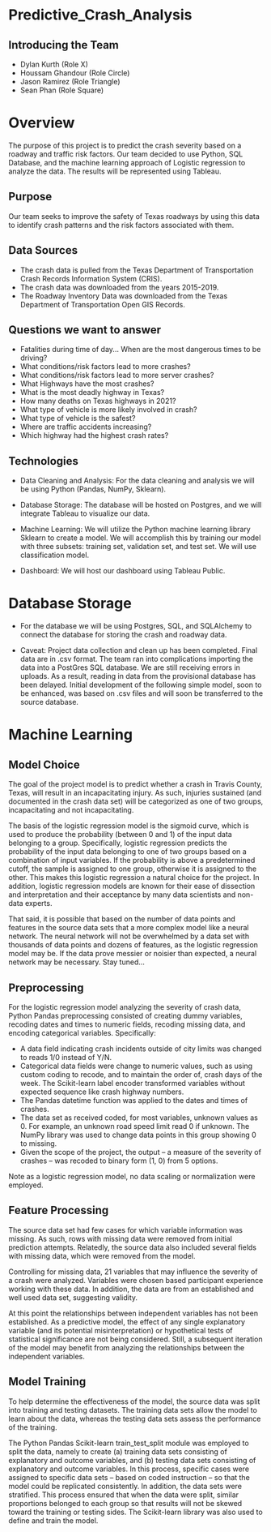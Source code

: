 # Predictive_Crash_Analysis

## Introducing the Team

- Dylan Kurth (Role X)
- Houssam Ghandour (Role Circle)
- Jason Ramirez (Role Triangle)
- Sean Phan (Role Square)

# Overview 

The purpose of this project is to predict the crash severity based on a roadway and traffic risk factors. Our team decided to use Python, SQL Database, and the machine learning approach of Logistic regression to analyze the data. The results will be represented using Tableau. 

## Purpose

Our team seeks to improve the safety of Texas roadways by using this data to identify crash patterns and the risk factors associated with them.

## Data Sources

- The crash data is pulled from the Texas Department of Transportation Crash Records Information System (CRIS).
- The crash data was downloaded from the years 2015-2019.
- The Roadway Inventory Data was downloaded from the Texas Department of Transportation Open GIS Records. 

## Questions we want to answer

- Fatalities during time of day... When are the most dangerous times to be driving?
- What conditions/risk factors lead to more crashes?
- What conditions/risk factors lead to more server crashes?
- What Highways have the most crashes?
- What is the most deadly highway in Texas?
- How many deaths on Texas highways in 2021?
- What type of vehicle is more likely involved in crash?
- What type of vehicle is the safest?
- Where are traffic accidents increasing?
- Which highway had the highest crash rates? 

## Technologies 

- Data Cleaning and Analysis: For the data cleaning and analysis we will be using Python (Pandas, NumPy, Sklearn).

- Database Storage: The database will be hosted on Postgres, and we will integrate Tableau to visualize our data.

- Machine Learning: We will utilize the Python machine learning library Sklearn to create a model. We will accomplish this by training our model with three subsets: training set, validation set, and test set. We will use classification model.

- Dashboard: We will host our dashboard using Tableau Public.

# Database Storage

- For the database we will be using Postgres, SQL, and SQLAlchemy to connect the database for storing the crash and roadway data.

- Caveat: Project data collection and clean up has been completed. Final data are in .csv format. The team ran into complications importing the data into a PostGres SQL database. We are still receiving errors in uploads. As a result, reading in data from the provisional database has been delayed. Initial development of the following simple model, soon to be enhanced, was based on .csv files and will soon be transferred to the source database.

# Machine Learning

## Model Choice

The goal of the project model is to predict whether a crash in Travis County, Texas, will result in an incapacitating injury. As such, injuries sustained (and documented in the crash data set) will be categorized as one of two groups, incapacitating and not incapacitating. 

The basis of the logistic regression model is the sigmoid curve, which is used to produce the probability (between 0 and 1) of the input data belonging to a group. Specifically, logistic regression predicts the probability of the input data belonging to one of two groups based on a combination of input variables. If the probability is above a predetermined cutoff, the sample is assigned to one group, otherwise it is assigned to the other. This makes this logistic regression a natural choice for the project. In addition, logistic regression models are known for their ease of dissection and interpretation and their acceptance by many data scientists and non-data experts.

That said, it is possible that based on the number of data points and features in the source data sets that a more complex model like a neural network. The neural network will not be overwhelmed by a data set with thousands of data points and dozens of features, as the logistic regression model may be. If the data prove messier or noisier than expected, a neural network may be necessary.  Stay tuned...

## Preprocessing

For the logistic regression model analyzing the severity of crash data, Python Pandas preprocessing consisted of creating dummy variables, recoding dates and times to numeric fields, recoding missing data, and encoding categorical variables. Specifically:  

* A data field indicating crash incidents outside of city limits was changed to reads 1/0 instead of Y/N.
* Categorical data fields were change to numeric values, such as using custom coding to recode, and to maintain the order of, crash days of the week. The Scikit-learn label encoder transformed variables without expected sequence like crash highway numbers.  
* The Pandas datetime function was applied to the dates and times of crashes. 
* The data set as received coded, for most variables, unknown values as 0. For example, an unknown road speed limit read 0 if unknown. The NumPy library was used to change data points in this group showing 0 to missing. 
* Given the scope of the project, the output – a measure of the severity of crashes – was recoded to binary form (1, 0) from 5 options.  

Note as a logistic regression model, no data scaling or normalization were employed.

## Feature Processing

The source data set had few cases for which variable information was missing. As such, rows with missing data were removed from initial prediction attempts. Relatedly, the source data also included several fields with missing data, which were removed from the model.  

Controlling for missing data, 21 variables that may influence the severity of a crash were analyzed. Variables were chosen based participant experience working with these data. In addition, the data are from an established and well used data set, suggesting validity.  

At this point the relationships between independent variables has not been established. As a predictive model, the effect of any single explanatory variable (and its potential misinterpretation) or hypothetical tests of statistical significance are not being considered. Still, a subsequent iteration of the model may benefit from analyzing the relationships between the independent variables.  
 
## Model Training

To help determine the effectiveness of the model, the source data was split into training and testing datasets. The training data sets allow the model to learn about the data, whereas the testing data sets assess the performance of the training.   

The Python Pandas Scikit-learn train_test_split module was employed to split the data, namely to create (a) training data sets consisting of explanatory and outcome variables, and (b) testing data sets consisting of explanatory and outcome variables. In this process, specific cases were assigned to specific data sets – based on coded instruction – so that the model could be replicated consistently. In addition, the data sets were stratified. This process ensured that when the data were split, similar proportions belonged to each group so that results will not be skewed toward the training or testing sides. The Scikit-learn library was also used to define and train the model. 

